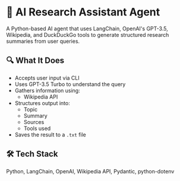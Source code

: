 # 🤖 AI Research Assistant Agent

A Python-based AI agent that uses LangChain, OpenAI's GPT-3.5, Wikipedia, and DuckDuckGo tools to generate structured research summaries from user queries.

## 🔍 What It Does

- Accepts user input via CLI
- Uses GPT-3.5 Turbo to understand the query
- Gathers information using:
  - Wikipedia API
- Structures output into:
  - Topic
  - Summary
  - Sources
  - Tools used
- Saves the result to a `.txt` file

## 🛠️ Tech Stack

Python, LangChain, OpenAI, Wikipedia API, Pydantic, python-dotenv

